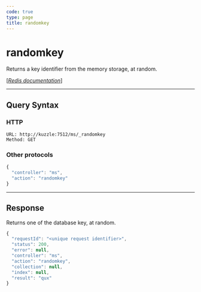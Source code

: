 ```yaml
---
code: true
type: page
title: randomkey
---
```


# randomkey



Returns a key identifier from the memory storage, at random.

[[_Redis documentation_]](https://redis.io/commands/randomkey)

---

## Query Syntax

### HTTP

```http
URL: http://kuzzle:7512/ms/_randomkey
Method: GET
```

### Other protocols

```js
{
  "controller": "ms",
  "action": "randomkey"
}
```

---

## Response

Returns one of the database key, at random.

```js
{
  "requestId": "<unique request identifier>",
  "status": 200,
  "error": null,
  "controller": "ms",
  "action": "randomkey",
  "collection": null,
  "index": null,
  "result": "qux"
}
```
